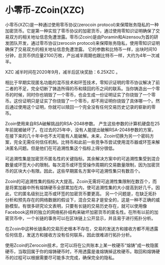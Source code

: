 # 小零币-ZCoin(XZC)

小零币(XZC)是一种通过使用零币协议(zerocoin protocol)来保障账务隐私的一种加密货币。它是第一种实现了零币协议的加密货币，通过使用零知识证明确保了交易双方的相关地址信息免遭泄露。零币(Zcoin)是由Poramin和Aizensou为首的研发团队开发，通过零币协议(zerocoin protocol)来保障账务隐私，使用零知识证明确保了交易双方的相关地址信息免遭泄露。 它的参数和比特币一样，出块时间10分钟，总货币供应量2100万枚，产出减半周期也跟比特币一样，大约为4年一次减半。

XZC 减半时间在2020年9月，减半后区块奖励：6.25XZC 。

相比于早期实现匿名功能的混币技术和环签技术，零知识证明的零币协议解决了前二者的不足，完全切断了铸造所得的币和赎回的币之间的联系。当你铸造出一个零币的时候，同时你也销毁了一个零币，也会生成一份证明证实了你烧毁了一个零币。这份证明只是证实了你烧毁了一个零币，却不用证明你烧毁了具体哪一个。然后通过使用这个证明，你就可以赎回一个完全没有任何交易历史记录的崭新的零币。

Zcoin使用来自RSA破解挑战的RSA-2048参数。 产生这些参数的计算机硬盘在25年前就被破坏了。在过去的25年中，没有人能提出破解RSA-2048参数的方案，在接下来的几十年中也不太可能有人能破解。未来，Zcoin切换为另一个密码方案，完全无需任何信任机制。比特币和此前一些竞争币尝试使用混币器或环签来解决匿名问题。但是他们在可追溯性集这个指标上得分很低。

可追溯性集是加密货币匿名性的关键指标。其余解决方案中的可追溯性集受到混合数量或环签大小的限制。每次混币或环签受操作周期的交易数量限制，因为加密货币的区块大小有限。因此，这些早期匿名方案中可追溯性集只有数百个。 

Zcoin的可追溯性集的指标大大提高。Zcoin无需将可追溯性集限制在数百个，而是将累加器中所有熔铸硬币全部累加在内，使可追溯性集的大小提高到好几千。因此，它的匿名级别比混币或环签的加密货币要更高。 另一个问题是，在缺乏拓扑分析和预先存在的网络数据的假设下，混合交易才是安全的，这是一种不正确的威胁模型。有很多研究论文表明，只要有长链的交易历史存在，就可以使用像Facebook这样的独立的网络拓扑结构来破坏加密货币的匿名性。在所有以前的加密货币中，一个长链的事务可以在区块链上公开显示，并且易于进行拓扑分析。 

在Zcoin中这种长链条的交易历史根本不存在，交易的发送方和接收方都不用透露任何信息，发送方和接收方没有任何联系，因此很难进行拓扑分析。

使用Zcoin的Zerocoin技术，您可以将在公共账本上某一枚硬币“熔铸”成一枚隐匿硬币，当取回属于你的熔铸硬币时，不用透露是谁熔铸掉这枚硬币。取回和熔铸硬币的过程可以根据需要尽可能多次完成，确保完全的隐私。
